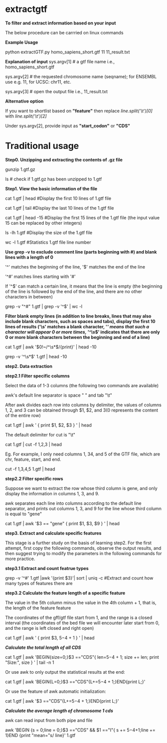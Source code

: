 # extractgtf

**To filter and extract information based on your input**

The below procedure can be carrried on linux commands

**Example Usage**

python extractGTF.py homo_sapiens_short.gtf 11 11_result.txt

**Explanation of input**
sys.argv[1] # a gtf file name i.e., homo_sapiens_short.gtf

sys.argv[2] # the requested chromosome name (seqname); for ENSEMBL use e.g. 11, for UCSC: chr11, etc.

sys.argv[3] # open the output file i.e., 11_result.txt

**Alternative option**

If you want to shortlist based on **"feature"** then replace _line.split('\t')[0]_ with _line.split('\t')[2]_

Under sys.argv[2], provide input as **"start_codon"** or **"CDS"**


# Traditional usage

**Step0. Unzipping and extracting the contents of .gz file**

gunzip 1.gtf.gz

ls  # check if 1.gtf.gz has been unzipped to 1.gtf

**Step1. View the basic information of the file**

cat 1.gtf | head #Display the first 10 lines of 1.gtf file

cat 1.gtf | tail #Display the last 10 lines of the 1.gtf file

cat 1.gtf | head -15 #Display the first 15 lines of the 1.gtf file (the input value 15 can be replaced by other integers)

ls -lh 1.gtf #Display the size of the 1.gtf file

wc -l 1.gtf #Statistics 1.gtf file line number

**Use grep -v to exclude comment line (parts beginning with #) and blank lines with a length of 0**

'^' matches the beginning of the line, '$' matches the end of the line

'^#' matches lines starting with '#'

If '^$' can match a certain line, it means that the line is empty (the beginning of the line is followed by the end of the line, and there are no other characters in between)

grep -v "^#" 1.gtf | grep -v '^$' | wc -l

**Filter blank empty lines (in addition to line breaks, lines that may also include blank characters, such as spaces and tabs), display the first 10 lines of results
('\s' matches a blank character, '*' means that such a character will appear 0 or more times, '^\s*$' indicates that there are only 0 or more blank characters between the beginning and end of a line)**

cat 1.gtf | awk '$0!~/^\s*$/{print}' | head -10

grep -v '^\s*$' 1.gtf | head -10

**step2. Data extraction**

**step2.1 Filter specific columns**

Select the data of 1-3 columns (the following two commands are available)

awk's default line separator is space " " and tab "\t"

After awk divides each row into columns by delimiter, the values of columns 1, 2, and 3 can be obtained through $1, $2, and $3 ($0 represents the content of the entire row)

cat 1.gtf | awk ' { print $1, $2, $3 } ' | head

The default delimiter for cut is "\t"

cat 1.gtf | cut -f 1,2,3 | head

Eg. For example, I only need columns 1, 34, and 5 of the GTF file, which are chr, feature, start, and end.

cut -f 1,3,4,5 1.gtf | head

**step2.2 Filter specific rows**

Suppose we want to extract the row whose third column is gene, and only display the information in columns 1, 3, and 9.

awk separates each line into columns according to the default line separator, and prints out columns 1, 3, and 9 for the line whose third column is equal to "gene"

cat 1.gtf | awk '$3 == "gene" { print $1, $3, $9 } ' | head

**step3. Extract and calculate specific features**

This stage is a further study on the basis of learning step2. For the first attempt, first copy the following commands, observe the output results, and then suggest trying to modify the parameters in the following commands for more practice.

**step3.1 Extract and count featrue types**

grep -v '^#' 1.gtf |awk '{print $3}'| sort | uniq -c #Extract and count how many types of features there are

**step3.2 Calculate the feature length of a specific feature**

The value in the 5th column minus the value in the 4th column + 1, that is, the length of the feature feature

The coordinates of the gff/gtf file start from 1, and the range is a closed interval (the coordinates of the bed file we will encounter later start from 0, and the range is left closed and right open)

cat 1.gtf | awk ' { print $3, $5-$4 + 1 } ' | head

**_Calculate the total length of all CDS_**

cat 1.gtf | awk 'BEGIN{size=0;}$3 =="CDS"{ len=$5-$4 + 1; size += len; print "Size:", size } ' | tail -n 1

Or use awk to only output the statistical results at the end:

cat 1.gtf | awk 'BEGIN{L=0;}$3 =="CDS"{L+=$5-$4 + 1;}END{print L;}'

Or use the feature of awk automatic initialization:

cat 1.gtf | awk '$3 =="CDS"{L+=$5-$4 + 1;}END{print L;}'

**_Calculate the average length of chromosome 1 cds_**

awk can read input from both pipe and file

awk 'BEGIN {s = 0;line = 0;}$3 =="CDS" && $1 =="I"{ s += $5-$4+1;line += 1}END {print "mean="s/ line}' 1.gtf

